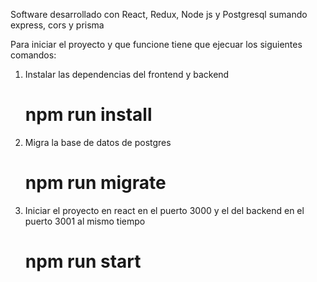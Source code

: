 Software desarrollado con React, Redux, Node js y Postgresql
sumando express, cors y prisma

Para iniciar el proyecto y que funcione tiene que ejecuar los siguientes comandos:

1. Instalar las dependencias del frontend y backend
    # npm run install

2. Migra la base de datos de postgres
    # npm run migrate

3. Iniciar el proyecto en react en el puerto 3000 y el del backend en el puerto 3001 al mismo tiempo
    # npm run start

